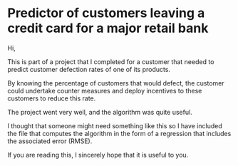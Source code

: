 # Predictor of customers leaving a credit card for a major retail bank

Hi,

This is part of a project that I completed for a customer that needed to predict customer defection rates of one of its products.

By knowing the percentage of customers that would defect, the customer could undertake counter measures and deploy incentives to these customers to reduce this rate.

The project went very well, and the algorithm was quite useful.

I thought that someone might need something like this so I have included the file that computes the algorithm in the form of a regression that includes the associated error (RMSE).

If you are reading this, I sincerely hope that it is useful to you.

